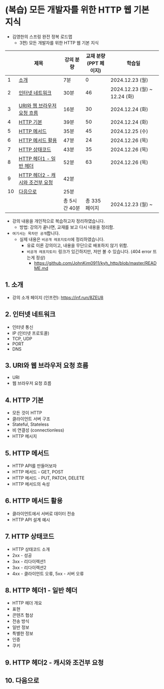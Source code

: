 # (복습) 모든 개발자를 위한 HTTP 웹 기본 지식

- 김영한의 스프링 완전 정복 로드맵
    - 3편) 모든 개발자를 위한 HTTP 웹 기본 지식

|    | 제목                                                | 강의 분량     | 교재 분량<br>(PPT 페이지) | 학습일                        |
|----|---------------------------------------------------|-----------|--------------------|----------------------------|
| 1  | [소개](#1-소개)                                       | 7분        | 0                  | 2024.12.23 (월)             |
| 2  | [인터넷 네트워크](#2-인터넷-네트워크)                           | 30분       | 46                 | 2024.12.23 (월) ~ 12.24 (화) |
| 3  | [URI와 웹 브라우저 요청 흐름](#3-uri와-웹-브라우저-요청-흐름)         | 16분       | 30                 | 2024.12.24 (화)             |
| 4  | [HTTP 기본](#4-http-기본)                             | 39분       | 50                 | 2024.12.24 (화)             |
| 5  | [HTTP 메서드](#5-http-메서드)                           | 35분       | 45                 | 2024.12.25 (수)             |
| 6  | [HTTP 메서드 활용](#6-http-메서드-활용)                     | 47분       | 24                 | 2024.12.26 (목)             |
| 7  | [HTTP 상태코드](#7-http-상태코드)                         | 43분       | 35                 | 2024.12.26 (목)             |
| 8  | [HTTP 헤더1 - 일반 헤더](#8-http-헤더1---일반-헤더)           | 52분       | 63                 | 2024.12.26 (목)             |
| 9  | [HTTP 헤더2 - 캐시와 조건부 요청](#9-http-헤더2---캐시와-조건부-요청) | 42분       |                    |                            |
| 10 | [다음으로](#10-다음으로)                                  | 25분       |                    |                            |
|    |                                                   | 총 5시간 40분 | 총 335 페이지          | 2024.12.23 (월) ~           |

- 강의 내용을 개인적으로 복습하고자 정리하였습니다.
  - 방법: 강의가 끝나면, 교재를 보고 다시 내용을 정리함.
- `여기서는 목차만 공개`합니다.
  - 실제 내용은 `비공개 레포지토리`에 정리하였습니다.
    - 유료 이론 강의이고, 내용을 무단으로 배포하지 않기 위함.
    - `비공개 레포지토리`: 링크가 있긴하지만, 저만 볼 수 있습니다. (404 error 뜨는게 정상)
      - https://github.com/JohnKim0911/kyh_http/blob/master/README.md

## 1. 소개

- 강의 소개 페이지 (인프런): https://inf.run/8ZEU8

## 2. 인터넷 네트워크

- 인터넷 통신
- IP (인터넷 프로토콜)
- TCP, UDP
- PORT
- DNS

## 3. URI와 웹 브라우저 요청 흐름

- URI
- 웹 브라우저 요청 흐름

## 4. HTTP 기본

- 모든 것이 HTTP
- 클라이언트 서버 구조
- Stateful, Stateless
- 비 연결성 (connectionless)
- HTTP 메시지

## 5. HTTP 메서드

- HTTP API를 만들어보자
- HTTP 메서드 - GET, POST
- HTTP 메서드 - PUT, PATCH, DELETE
- HTTP 메서드의 속성

## 6. HTTP 메서드 활용

- 클라이언트에서 서버로 데이터 전송
- HTTP API 설계 예시

## 7. HTTP 상태코드

- HTTP 상태코드 소개
- 2xx - 성공
- 3xx - 리다이렉션1
- 3xx - 리다이렉션2
- 4xx - 클라이언트 오류, 5xx - 서버 오류

## 8. HTTP 헤더1 - 일반 헤더

- HTTP 헤더 개요
- 표현
- 콘텐츠 협상
- 전송 방식
- 일반 정보
- 특별한 정보
- 인증
- 쿠키

## 9. HTTP 헤더2 - 캐시와 조건부 요청

## 10. 다음으로